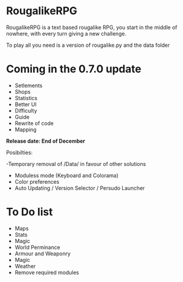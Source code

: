 # RougalikeRPG
RougalikeRPG is a text based rougalike RPG, you start in the middle of nowhere, with every turn giving a new challenge.

To play all you need is a version of rougalike.py and the data folder


# Coming in the 0.7.0 update
- Setlements
- Shops
- Statistics
- Better UI
- Difficulty
- Guide
- Rewrite of code
- Mapping


__Release date:  End of December__

Posibilties:

-Temporary removal of /Data/ in favour of other solutions
- Moduless mode (Keyboard and Colorama)
- Color preferences
- Auto Updating / Version Selector / Persudo Launcher

# To Do list
- Maps
- Stats
- Magic
- World Perminance
- Armour and Weaponry
- Magic
- Weather
- Remove required modules
